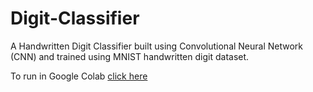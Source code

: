 # Digit-Classifier

A Handwritten Digit Classifier built using Convolutional Neural Network (CNN) and trained using MNIST handwritten digit dataset.

To run in Google Colab <a href="https://colab.research.google.com/github/AnshulRustogi/Digit-Classifier/blob/main/MNIST_CNN_GUI.ipynb" target="_blank" rel="noopener noreferrer">click here</a>

